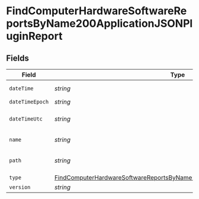 # FindComputerHardwareSoftwareReportsByName200ApplicationJSONPluginReport


## Fields

| Field                                                                                                                                                                                 | Type                                                                                                                                                                                  | Required                                                                                                                                                                              | Description                                                                                                                                                                           | Example                                                                                                                                                                               |
| ------------------------------------------------------------------------------------------------------------------------------------------------------------------------------------- | ------------------------------------------------------------------------------------------------------------------------------------------------------------------------------------- | ------------------------------------------------------------------------------------------------------------------------------------------------------------------------------------- | ------------------------------------------------------------------------------------------------------------------------------------------------------------------------------------- | ------------------------------------------------------------------------------------------------------------------------------------------------------------------------------------- |
| `dateTime`                                                                                                                                                                            | *string*                                                                                                                                                                              | :heavy_minus_sign:                                                                                                                                                                    | N/A                                                                                                                                                                                   | 2017-07-07 18:37:04                                                                                                                                                                   |
| `dateTimeEpoch`                                                                                                                                                                       | *string*                                                                                                                                                                              | :heavy_minus_sign:                                                                                                                                                                    | N/A                                                                                                                                                                                   | 1499470624555                                                                                                                                                                         |
| `dateTimeUtc`                                                                                                                                                                         | *string*                                                                                                                                                                              | :heavy_minus_sign:                                                                                                                                                                    | N/A                                                                                                                                                                                   | 2017-07-07T18:37:04.555-0500                                                                                                                                                          |
| `name`                                                                                                                                                                                | *string*                                                                                                                                                                              | :heavy_minus_sign:                                                                                                                                                                    | N/A                                                                                                                                                                                   | Quartz Composer.webplugin                                                                                                                                                             |
| `path`                                                                                                                                                                                | *string*                                                                                                                                                                              | :heavy_minus_sign:                                                                                                                                                                    | N/A                                                                                                                                                                                   | /Library/Internet Plug-Ins/Quartz Composer.webplugin                                                                                                                                  |
| `type`                                                                                                                                                                                | [FindComputerHardwareSoftwareReportsByName200ApplicationJSONPluginReportType](../../models/operations/findcomputerhardwaresoftwarereportsbyname200applicationjsonpluginreporttype.md) | :heavy_minus_sign:                                                                                                                                                                    | N/A                                                                                                                                                                                   |                                                                                                                                                                                       |
| `version`                                                                                                                                                                             | *string*                                                                                                                                                                              | :heavy_minus_sign:                                                                                                                                                                    | N/A                                                                                                                                                                                   | 1.4                                                                                                                                                                                   |